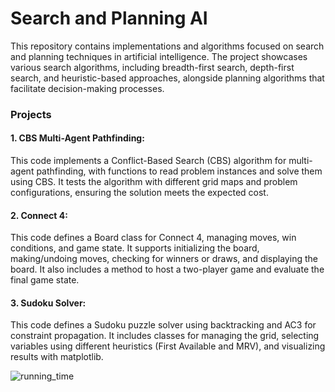# Search and Planning AI
This repository contains implementations and algorithms focused on search and planning techniques in artificial intelligence. The project showcases various search algorithms, including breadth-first search, depth-first search, and heuristic-based approaches, alongside planning algorithms that facilitate decision-making processes.

### Projects

#### 1. CBS Multi-Agent Pathfinding: 
This code implements a Conflict-Based Search (CBS) algorithm for multi-agent pathfinding, with functions to read problem instances and solve them using CBS. It tests the algorithm with different grid maps and problem configurations, ensuring the solution meets the expected cost.

#### 2. Connect 4:
This code defines a Board class for Connect 4, managing moves, win conditions, and game state. It supports initializing the board, making/undoing moves, checking for winners or draws, and displaying the board. It also includes a method to host a two-player game and evaluate the final game state.

#### 3. Sudoku Solver: 
This code defines a Sudoku puzzle solver using backtracking and AC3 for constraint propagation. It includes classes for managing the grid, selecting variables using different heuristics (First Available and MRV), and visualizing results with matplotlib.

![running_time](https://github.com/user-attachments/assets/389ca53c-0a8e-49d4-a7d1-66fc0859e086)


